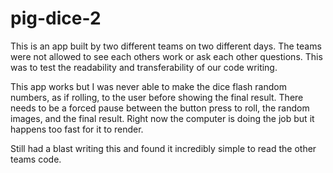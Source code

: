 # pig-dice-2

This is an app built by two different teams on two different days.  The teams were not allowed to see each others work or ask each other questions.  This was to test the readability and transferability of our code writing.  

This app works but I was never able to make the dice flash random numbers, as if rolling, to the user before showing the final result.  There needs to be a forced pause between the button press to roll, the random images, and the final result.  Right now the computer is doing the job but it happens too fast for it to render.


Still had a blast writing this and found it incredibly simple to read the other teams code.
